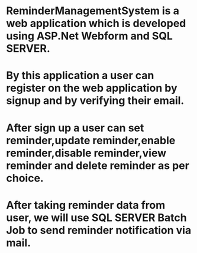 # ReminderManagementSystem is a web application which is developed using ASP.Net Webform and SQL SERVER.
# By this application a user can register on the web application by signup and by verifying their email.
# After sign up a user can set reminder,update reminder,enable reminder,disable reminder,view reminder and delete reminder as per choice.
# After taking reminder data from user, we will use SQL SERVER Batch Job to send reminder notification via mail.
